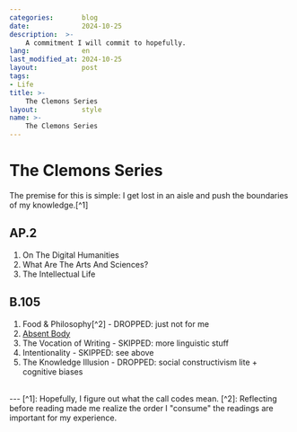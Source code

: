 ```yaml
---
categories:       blog
date:             2024-10-25
description:  >-
    A commitment I will commit to hopefully.
lang:             en
last_modified_at: 2024-10-25
layout:           post
tags:
- Life
title: >-
    The Clemons Series
layout:           style
name: >-
    The Clemons Series
---
```


# The Clemons Series

The premise for this is simple: I get lost in an aisle and push the boundaries of my knowledge.[^1]

## AP.2
1. On The Digital Humanities
2. What Are The Arts And Sciences?
3. The Intellectual Life

## B.105
1. Food & Philosophy[^2] - DROPPED: just not for me
2. [Absent Body](https://blog.yougao.dev/books/absent-body/)
3. The Vocation of Writing - SKIPPED: more linguistic stuff
4. Intentionality - SKIPPED: see above
5. The Knowledge Illusion - DROPPED: social constructivism lite + cognitive biases

<br/>
---
[^1]: Hopefully, I figure out what the call codes mean.
[^2]: Reflecting before reading made me realize the order I "consume" the readings are important for my experience.
